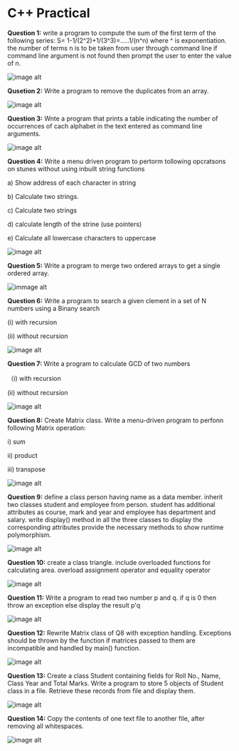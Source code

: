 # C++ Practical
**Question 1:** write a program to compute the sum of the first term of the following series:  S= 1-1/(2^2)+1/(3^3)=.....1/(n^n) where ^ is exponentiation. the number of terms n is to be taken from user through command line if command line argument is not found then prompt the user to enter the value of n.

![image alt](https://github.com/RiyaRiya184/C-Practical/blob/49f433acf76639ab86fc4f03790432bc49dba9f2/Question1.png)


**Qusetion 2:** Write a program to remove the duplicates from an array.

![image alt](https://github.com/RiyaRiya184/C-Practical/blob/18929dcd767e33c0742ff711ce08717c793afe02/Question2.png)

**Question 3:** Wnte a program that prints a table indicating the number of occurrences of cach alphabet
in the text entered as command line arguments. 

![image alt](https://github.com/RiyaRiya184/C-Practical/blob/3882e76fdd507e6674207af0d5404a01a5f60058/Question3.png)

**Question 4:** Write a menu driven program to pertorm tollowing opcratsons on stunes without using
inbuilt string functions

a) Show address of each character in string

b) Calculate two strings.

c) Calculate two strings

d) calculate length of the strine (use pointers)

e) Calculate all lowercase characters to uppercase

![image alt](https://github.com/RiyaRiya184/C-Practical/blob/0385a28bcf947b6bab5eb1f36c6ae5155279dd5f/Question4.png)

**Question 5:** Write a program to merge two ordered arrays to get a single ordered array.

![immage alt](https://github.com/RiyaRiya184/C-Practical/blob/c8c61227a029a2960ae16bcf78491b81c77c60de/Question5.png)

**Question 6:**  Write a program to search a given clement in a set of N numbers using a Binany search 

(i) with recursion 

(ii) without recursion

![image alt](https://github.com/RiyaRiya184/C-Practical/blob/c077c09ed0d6f233feb48b3b6761c91447de77a2/Question6.png)

**Question 7:** Write a program to calculate GCD of two numbers 

（i) with recursion  

(ii) without recursion

![image alt](https://github.com/RiyaRiya184/C-Practical/blob/5cb733adba1134cf4dd87d4435f2220305579646/Question7.png)

**Question 8:** Create Matrix class. Write a menu-driven program to perfonn following Matrix operation: 

i) sum 

ii) product 

iii) transpose

![image alt](https://github.com/RiyaRiya184/C-Practical/blob/cbf0310191ae2754984f7b0a6dba6fcedbcee8b7/Question8.png)

**Question 9:** define a class person having name as a data member. inherit two classes student and employee from person. student has additional attributes as course, mark and year and employee has department and salary. write display() method in all the three classes to display the corresponding attributes provide the necessary methods to show runtime polymorphism.

![image alt](https://github.com/RiyaRiya184/C-Practical/blob/35b98ca4ae75b7a405ed0e18e2bc5c3a18607b31/Question9.png)

**Question 10:** create a  class triangle. include overloaded functions for calculating area. overload assignment operator and equality operator

![image alt](https://github.com/RiyaRiya184/C-Practical/blob/caf06811638681e4c9d854761436b2876a587f47/Question10.png)

**Question 11:** Write a program to read two number p and q. if q is 0 then throw an exception else display the result p'q


![image alt](https://github.com/RiyaRiya184/C-Practical/blob/165468e92de55a9337232903c8652c390877cfa8/Question11.png)

**Question 12:**  Rewrite Matrix class of Q8 with exception handling. Exceptions should be thrown by
the function if  matrices passed to them are incompatible and handled by main() function.

![image alt](https://github.com/RiyaRiya184/C-Practical/blob/2eadf6a9f0a4e2e57e95b866ab25ac4179954a0f/Question12.png)

**Question 13:** Create a class Student containing fields for Roll No., Name, Class Year and Total Marks. Write a program to store 5 objects of Student class in a file. Retrieve these records from file and display them.

![image alt](https://github.com/RiyaRiya184/C-Practical/blob/b91d40b7c67f145d7642ced132ea27f51618fd9d/Question13.png)

**Question 14:** Copy the contents of one text file to another file, after removing all whitespaces.

![image alt](https://github.com/RiyaRiya184/C-Practical/blob/a54d29ba739176ea0437993607a2a7d54a42db5f/Question14.png)
